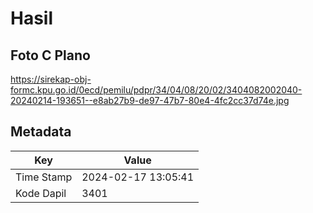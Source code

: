 # Hasil

## Foto C Plano

https://sirekap-obj-formc.kpu.go.id/0ecd/pemilu/pdpr/34/04/08/20/02/3404082002040-20240214-193651--e8ab27b9-de97-47b7-80e4-4fc2cc37d74e.jpg


## Metadata

| Key        | Value               |
| ---------- | ------------------- |
| Time Stamp | 2024-02-17 13:05:41 |
| Kode Dapil | 3401                |



